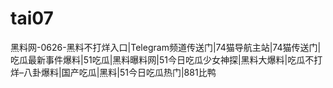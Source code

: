 # tai07
黑料网-0626-黑料不打烊入口|Telegram频道传送门|74猫导航主站|74猫传送门|吃瓜最新事件爆料|51吃瓜|黑料曝料网|51今日吃瓜少女神探|黑料大爆料|吃瓜不打烊–八卦爆料|国产吃瓜|黑料|51今日吃瓜热门|881比鸭
